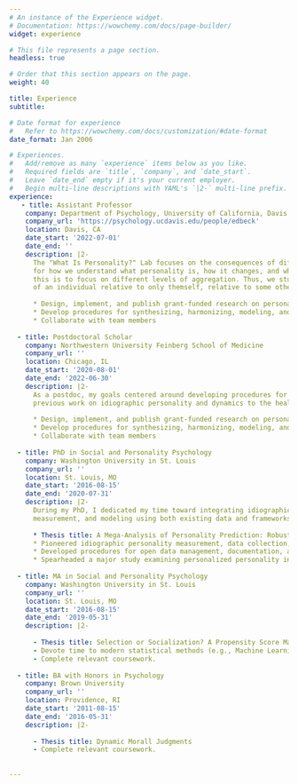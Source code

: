 ```yaml
---
# An instance of the Experience widget.
# Documentation: https://wowchemy.com/docs/page-builder/
widget: experience

# This file represents a page section.
headless: true

# Order that this section appears on the page.
weight: 40

title: Experience
subtitle:

# Date format for experience
#   Refer to https://wowchemy.com/docs/customization/#date-format
date_format: Jan 2006

# Experiences.
#   Add/remove as many `experience` items below as you like.
#   Required fields are `title`, `company`, and `date_start`.
#   Leave `date_end` empty if it's your current employer.
#   Begin multi-line descriptions with YAML's `|2-` multi-line prefix.
experience:
   - title: Assistant Professor
    company: Department of Psychology, University of California, Davis
    company_url: 'https://psychology.ucdavis.edu/people/edbeck'
    location: Davis, CA
    date_start: '2022-07-01'
    date_end: ''
    description: |2-
      The "What Is Personality?" Lab focuses on the consequences of different definintions of personality 
      for how we understand what personality is, how it changes, and what it predicts. One way of doing 
      this is to focus on different levels of aggregation. Thus, we study how to understand the personality 
      of an individual relative to only themself, relative to some others, and relative to all others. 
  
      * Design, implement, and publish grant-funded research on personality predictors of health and aging.  
      * Develop procedures for synthesizing, harmonizing, modeling, and reporting large, multi-study research.  
      * Collaborate with team members
      
  - title: Postdoctoral Scholar
    company: Northwestern University Feinberg School of Medicine
    company_url: ''
    location: Chicago, IL
    date_start: '2020-08-01'
    date_end: '2022-06-30'
    description: |2-
      As a postdoc, my goals centered around developing procedures for open, reproducible research and for extending 
      previous work on idiographic personality and dynamics to the health domain. 
  
      * Design, implement, and publish grant-funded research on personality predictors of health and aging.  
      * Develop procedures for synthesizing, harmonizing, modeling, and reporting large, multi-study research.  
      * Collaborate with team members
  
  - title: PhD in Social and Personality Psychology
    company: Washington University in St. Louis
    company_url: ''
    location: St. Louis, MO
    date_start: '2016-08-15'
    date_end: '2020-07-31'
    description: |2-
      During my PhD, I dedicated my time toward integrating idiographic personality theory,
      measurement, and modeling using both existing data and frameworks as well as developing my own.
  
      * Thesis title: A Mega-Analysis of Personality Prediction: Robustness and Boundary Conditions.  
      * Pioneered idiographic personality measurement, data collection, modeling, and theoretical work.  
      * Developed procedures for open data management, documentation, and cleaning.  
      * Spearheaded a major study examining personalized personality interventions using idiographic modeling.  
      
  - title: MA in Social and Personality Psychology
    company: Washington University in St. Louis
    company_url: ''
    location: St. Louis, MO
    date_start: '2016-08-15'
    date_end: '2019-05-31'
    description: |2-
  
      - Thesis title: Selection or Socialization? A Propensity Score Matched Study of Personality and Life Events
      - Devote time to modern statistical methods (e.g., Machine Learning, Bayesian Modeling, Network Modeling, Time Series Analysis, etc.)
      - Complete relevant coursework. 
      
  - title: BA with Honors in Psychology
    company: Brown University
    company_url: ''
    location: Providence, RI
    date_start: '2011-08-15'
    date_end: '2016-05-31'
    description: |2-
  
      - Thesis title: Dynamic Morall Judgments
      - Complete relevant coursework. 
       
    
---
```

